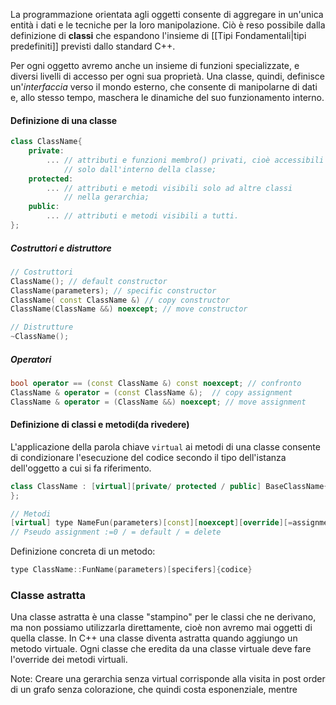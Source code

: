 La programmazione orientata agli oggetti consente di aggregare in un'unica entità i dati e le tecniche per la loro manipolazione. Ciò è reso possibile dalla definizione di **classi** che espandono l'insieme di [[Tipi Fondamentali|tipi predefiniti]] previsti dallo standard C++.

 Per ogni oggetto avremo anche un insieme di funzioni specializzate, e diversi livelli di accesso per ogni sua proprietà. Una classe, quindi, definisce un'_interfaccia_ verso il mondo esterno, che consente di manipolarne di dati e, allo stesso tempo, maschera le dinamiche del suo funzionamento interno.

#### Definizione di una classe
```cpp
class ClassName{
	private:
		... // attributi e funzioni membro() privati, cioè accessibili 
			// solo dall'interno della classe;
	protected:
		... // attributi e metodi visibili solo ad altre classi 
			// nella gerarchia;
	public:
		... // attributi e metodi visibili a tutti.
};
```
##### Costruttori e distruttore
```cpp
// Costruttori
ClassName(); // default constructor
ClassName(parameters); // specific constructor
ClassName( const ClassName &) // copy constructor
ClassName(ClassName &&) noexcept; // move constructor

// Distrutture
~ClassName(); 
```
##### Operatori
```cpp
bool operator == (const ClassName &) const noexcept; // confronto
ClassName & operator = (const ClassName &);  // copy assignment
ClassName & operator = (ClassName &&) noexcept; // move assignment
```

#### Definizione di classi e metodi(da rivedere)
L'applicazione della parola chiave `virtual` ai metodi di una classe consente di condizionare l'esecuzione del codice secondo il tipo dell'istanza dell'oggetto a cui si fa riferimento.

```cpp
class ClassName : [virtual][private/ protected / public] BaseClassName{
};

// Metodi
[virtual] type NameFun(parameters)[const][noexcept][override][=assignment]
// Pseudo assignment :=0 / = default / = delete
```

Definizione concreta di un metodo:
```cpp
type ClassName::FunName(parameters)[specifers]{codice}
```

### Classe astratta
Una classe astratta è una classe "stampino" per le classi che ne derivano, ma non possiamo utilizzarla direttamente, cioè non avremo mai oggetti di quella classe.
In C++ una classe diventa astratta quando aggiungo un metodo virtuale. Ogni classe che eredita da una classe virtuale deve fare l'override dei metodi virtuali.


Note:
Creare una gerarchia senza virtual corrisponde alla visita in post order di un grafo senza colorazione, che quindi costa esponenziale, mentre 